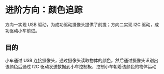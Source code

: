 # 进阶方向：颜色追踪

方向一实现 USB 驱动，为成功驱动摄像头提供了前提；方向二实现 I2C 驱动，成功驱动小车前进。

## 目的

小车通过 USB 连接摄像头，通过摄像头读取物体的颜色，然后通过摄像头识别出该颜色后通过 I2C 驱动发送数据到小车控制板，控制小车朝着该颜色的物体运动



